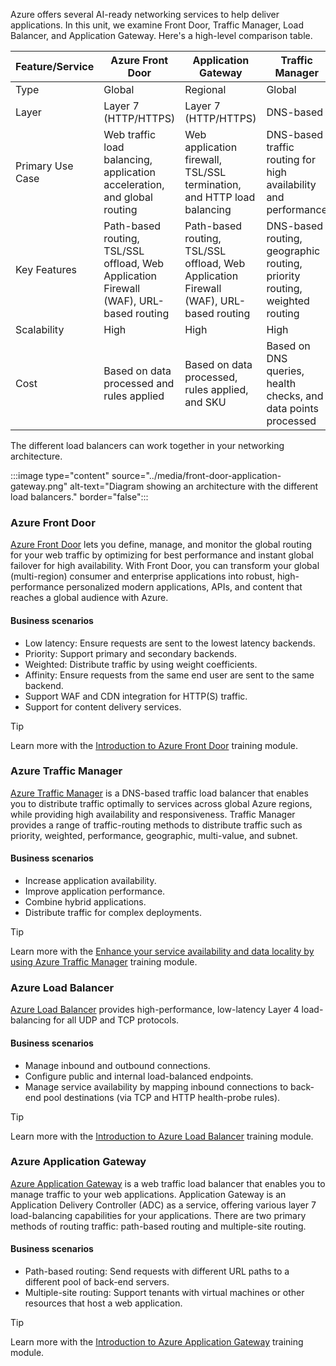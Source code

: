 
Azure offers several AI-ready networking services to help deliver applications. In this unit, we examine Front Door, Traffic Manager, Load Balancer, and Application Gateway. Here's a high-level comparison table.

| Feature/Service | Azure Front Door | Application Gateway | Traffic Manager | Load Balancer  |
| --- |--- | ---| --- | --- |
| Type | Global | Regional | Global | Regional/Global |
| Layer	| Layer 7 (HTTP/HTTPS) | Layer 7 (HTTP/HTTPS) | DNS-based | Layer 4 (TCP/UDP) |
| Primary Use Case | Web traffic load balancing, application acceleration, and global routing | Web application firewall, TSL/SSL termination, and HTTP load balancing | DNS-based traffic routing for high availability and performance | Internal and external load balancing for non-HTTP(S) traffic |
| Key Features | Path-based routing, TSL/SSL offload, Web Application Firewall (WAF), URL-based routing | Path-based routing, TSL/SSL offload, Web Application Firewall (WAF), URL-based routing | DNS-based routing, geographic routing, priority routing, weighted routing | High availability, low latency, zonal and zone-redundant endpoints |
| Scalability | High | High | High | High |
| Cost | Based on data processed and rules applied | Based on data processed, rules applied, and SKU | Based on DNS queries, health checks, and data points processed | Based on rules and data processed |


The different load balancers can work together in your networking architecture. 

:::image type="content" source="../media/front-door-application-gateway.png" alt-text="Diagram showing an architecture with the different load balancers." border="false":::

### Azure Front Door

[Azure Front Door](/azure/frontdoor/front-door-overview) lets you define, manage, and monitor the global routing for your web traffic by optimizing for best performance and instant global failover for high availability. With Front Door, you can transform your global (multi-region) consumer and enterprise applications into robust, high-performance personalized modern applications, APIs, and content that reaches a global audience with Azure.
 
#### Business scenarios

- Low latency: Ensure requests are sent to the lowest latency backends.
- Priority: Support primary and secondary backends.
- Weighted: Distribute traffic by using weight coefficients.
- Affinity: Ensure requests from the same end user are sent to the same backend.
- Support WAF and CDN integration for HTTP(S) traffic.
- Support for content delivery services. 

> [!Tip]
> Learn more with the [Introduction to Azure Front Door](/training/modules/intro-to-azure-front-door/) training module. 

### Azure Traffic Manager

[Azure Traffic Manager](/azure/traffic-manager/traffic-manager-overview) is a DNS-based traffic load balancer that enables you to distribute traffic optimally to services across global Azure regions, while providing high availability and responsiveness. Traffic Manager provides a range of traffic-routing methods to distribute traffic such as priority, weighted, performance, geographic, multi-value, and subnet. 

#### Business scenarios

- Increase application availability.
- Improve application performance.
- Combine hybrid applications.
- Distribute traffic for complex deployments.

> [!Tip]
> Learn more with the [Enhance your service availability and data locality by using Azure Traffic Manager](/training/modules/distribute-load-with-traffic-manager/) training module. 


### Azure Load Balancer

[Azure Load Balancer](/azure/load-balancer/load-balancer-overview) provides high-performance, low-latency Layer 4 load-balancing for all UDP and TCP protocols.

#### Business scenarios

- Manage inbound and outbound connections.
- Configure public and internal load-balanced endpoints.
- Manage service availability by mapping inbound connections to back-end pool destinations (via TCP and HTTP health-probe rules).

> [!Tip]
> Learn more with the [Introduction to Azure Load Balancer](/training/modules/intro-to-azure-load-balancer/) training module.


### Azure Application Gateway 

[Azure Application Gateway](/azure/application-gateway/overview) is a web traffic load balancer that enables you to manage traffic to your web applications. Application Gateway is an Application Delivery Controller (ADC) as a service, offering various layer 7 load-balancing capabilities for your applications. There are two primary methods of routing traffic: path-based routing and multiple-site routing.

#### Business scenarios

- Path-based routing: Send requests with different URL paths to a different pool of back-end servers.
- Multiple-site routing: Support tenants with virtual machines or other resources that host a web application.

> [!Tip]
> Learn more with the [Introduction to Azure Application Gateway](/training/modules/intro-to-azure-application-gateway/) training module.